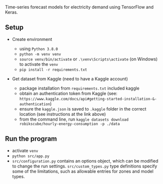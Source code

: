 Time-series forecast models for electricity demand using TensorFlow and Keras.

## Setup
- Create environment
  - using `Python 3.8.0`
  - `python -m venv venv`
  - `source venv/bin/activate` or `.\venv\Scripts\activate` (on Windows) to activate the `venv`
  - `pip install -r requirements.txt`

- Get dataset from Kaggle (need to have a Kaggle account)
  - package installation from `requirements.txt` included kaggle
  - obtain an authentication token from Kaggle (see: `https://www.kaggle.com/docs/api#getting-started-installation-&-authentication`)
  - ensure the `kaggle.json` is saved to `.kaggle` folder in the correct location (see instructions at the link above)
  - from the command line, run `kaggle datasets download robikscube/hourly-energy-consumption -p ./data`

## Run the program
  - activate `venv`
  - `python src/app.py`
  - `src/configuration.py` contains an options object, which can be modified to change the run settings.  `src/custom_types.py` type definitions specify some of the limitations, such as allowable entries for zones and model types.

